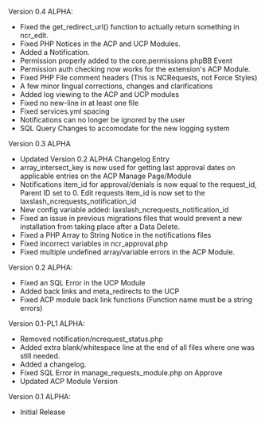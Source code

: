 Version 0.4 ALPHA:
- Fixed the get_redirect_url() function to actually return something in ncr_edit.
- Fixed PHP Notices in the ACP and UCP Modules.
- Added a Notification.
- Permission properly added to the core.permissions phpBB Event
- Permission auth checking now works for the extension's ACP Module.
- Fixed PHP File comment headers (This is NCRequests, not Force Styles)
- A few minor lingual corrections, changes and clarifications
- Added log viewing to the ACP and UCP modules
- Fixed no new-line in at least one file
- Fixed services.yml spacing
- Notifications can no longer be ignored by the user
- SQL Query Changes to accomodate for the new logging system

Version 0.3 ALPHA
- Updated Version 0.2 ALPHA Changelog Entry
- array_intersect_key is now used for getting last approval dates on applicable entries on the ACP Manage Page/Module
- Notifications item_id for approval/denials is now equal to the request_id, Parent ID set to 0. Edit requests item_id is now set to the laxslash_ncrequests_notification_id
- New config variable added: laxslash_ncrequests_notification_id
- Fixed an issue in previous migrations files that would prevent a new installation from taking place after a Data Delete.
- Fixed a PHP Array to String Notice in the notifications files
- Fixed incorrect variables in ncr_approval.php
- Fixed multiple undefined array/variable errors in the ACP Module.

Version 0.2 ALPHA:
- Fixed an SQL Error in the UCP Module
- Added back links and meta_redirects to the UCP
- Fixed ACP module back link functions (Function name must be a string errors)

Version 0.1-PL1 ALPHA:
- Removed notification/ncrequest_status.php
- Added extra blank/whitespace line at the end of all files where one was still needed.
- Added a changelog.
- Fixed SQL Error in manage_requests_module.php on Approve
- Updated ACP Module Version

Version 0.1 ALPHA:
- Initial Release